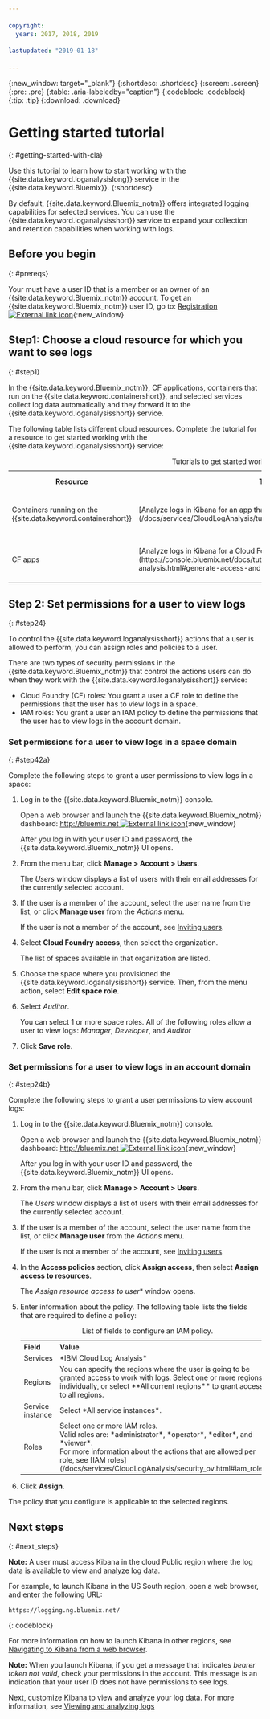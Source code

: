 ```yaml
---

copyright:
  years: 2017, 2018, 2019

lastupdated: "2019-01-18"

---
```


{:new_window: target="_blank"}
{:shortdesc: .shortdesc}
{:screen: .screen}
{:pre: .pre}
{:table: .aria-labeledby="caption"}
{:codeblock: .codeblock}
{:tip: .tip}
{:download: .download}

# Getting started tutorial
{: #getting-started-with-cla}

Use this tutorial to learn how to start working with the {{site.data.keyword.loganalysislong}} service in the {{site.data.keyword.Bluemix}}. 
{:shortdesc}

By default, {{site.data.keyword.Bluemix_notm}} offers integrated logging capabilities for selected services. You can use the {{site.data.keyword.loganalysisshort}} service to expand your collection and retention capabilities when working with logs.

## Before you begin
{: #prereqs}

Your must have a user ID that is a member or an owner of an {{site.data.keyword.Bluemix_notm}} account. To get an {{site.data.keyword.Bluemix_notm}} user ID, go to: [Registration ![External link icon](../../icons/launch-glyph.svg "External link icon")](https://console.bluemix.net/registration/){:new_window}

## Step1: Choose a cloud resource for which you want to see logs
{: #step1}

In the {{site.data.keyword.Bluemix_notm}}, CF applications, containers that run on the {{site.data.keyword.containershort}}, and selected services collect log data automatically and they forward it to the {{site.data.keyword.loganalysisshort}} service.

The following table lists different cloud resources. Complete the tutorial for a resource to get started working with the {{site.data.keyword.loganalysisshort}} service:

<table>
  <caption>Tutorials to get started working with the {{site.data.keyword.loganalysisshort}} service </caption>
  <tr>
    <th>Resource</th>
    <th>Tutorial</th>
    <th>Cloud environment</th>
    <th>Scenario</th>
  </tr>
  <tr>
    <td>Containers running on the {{site.data.keyword.containershort}}</td>
    <td>[Analyze logs in Kibana for an app that is deployed in a Kubernetes cluster](/docs/services/CloudLogAnalysis/tutorials/container_logs.html#container_logs)</td>
    <td>Public </br>Dedicated</td>
    <td>![High level component overview for containers deployed in a Kubernetes cluster](containers/images/containers_kube_logs.png "High level component overview for containers deployed in a Kubernetes cluster")</td>
  </tr>
  <tr>
    <td>CF apps</td>
    <td>[Analyze logs in Kibana for a Cloud Foundry app](https://console.bluemix.net/docs/tutorials/application-log-analysis.html#generate-access-and-analyze-application-logs)</td>
    <td>Public</td>
    <td>![High level view of logging of CF apps in the {{site.data.keyword.Bluemix_notm}}](cfapps/images/cfapps_logs.png "High level view of logging of CF apps in the {{site.data.keyword.Bluemix_notm}}")</td>
  </tr>
</table>




## Step 2: Set permissions for a user to view logs
{: #step24}

To control the {{site.data.keyword.loganalysisshort}} actions that a user is allowed to perform, you can assign roles and policies to a user. 

There are two types of security permissions in the {{site.data.keyword.Bluemix_notm}} that control the actions users can do when they work with the {{site.data.keyword.loganalysisshort}} service:

* Cloud Foundry (CF) roles: You grant a user a CF role to define the permissions that the user has to view logs in a space.
* IAM roles: You grant a user an IAM policy to define the permissions that the user has to view logs in the account domain.

### Set permissions for a user to view logs in a space domain
{: #step42a}

Complete the following steps to grant a user permissions to view logs in a space:

1. Log in to the {{site.data.keyword.Bluemix_notm}} console.

    Open a web browser and launch the {{site.data.keyword.Bluemix_notm}} dashboard: [http://bluemix.net ![External link icon](../../icons/launch-glyph.svg "External link icon")](http://bluemix.net){:new_window}
	
	After you log in with your user ID and password, the {{site.data.keyword.Bluemix_notm}} UI opens.

2. From the menu bar, click **Manage > Account > Users**. 

    The *Users* window displays a list of users with their email addresses for the currently selected account.
	
3. If the user is a member of the account, select the user name from the list, or click **Manage user** from the *Actions* menu.

    If the user is not a member of the account, see [Inviting users](/docs/iam/iamuserinv.html#iamuserinv).

4. Select **Cloud Foundry access**, then select the organization.

    The list of spaces available in that organization are listed.

5. Choose the space where you provisioned the {{site.data.keyword.loganalysisshort}} service. Then, from the menu action, select **Edit space role**.

6. Select *Auditor*. 

    You can select 1 or more space roles. All of the following roles allow a user to view logs: *Manager*, *Developer*, and *Auditor*
	
7. Click **Save role**.



### Set permissions for a user to view logs in an account domain
{: #step24b}


Complete the following steps to grant a user permissions to view account logs:

1. Log in to the {{site.data.keyword.Bluemix_notm}} console.

    Open a web browser and launch the {{site.data.keyword.Bluemix_notm}} dashboard: [http://bluemix.net ![External link icon](../../../icons/launch-glyph.svg "External link icon")](http://bluemix.net){:new_window}
	
	After you log in with your user ID and password, the {{site.data.keyword.Bluemix_notm}} UI opens.

2. From the menu bar, click **Manage > Account > Users**. 

    The *Users* window displays a list of users with their email addresses for the currently selected account.
	
3. If the user is a member of the account, select the user name from the list, or click **Manage user** from the *Actions* menu.

    If the user is not a member of the account, see [Inviting users](/docs/iam/iamuserinv.html#iamuserinv).

4. In the **Access policies** section, click **Assign access**, then select **Assign access to resources**.

    The *Assign resource access to user** window opens.

5. Enter information about the policy. The following table lists the fields that are required to define a policy: 

    <table>
	  <caption>List of fields to configure an IAM policy.</caption>
	  <tr>
	    <th>Field</th>
		<th>Value</th>
	  </tr>
	  <tr>
	    <td>Services</td>
		<td>*IBM Cloud Log Analysis*</td>
	  </tr>	  
	  <tr>
	    <td>Regions</td>
		<td>You can specify the regions where the user is going to be granted access to work with logs. Select one or more regions individually, or select **All current regions** to grant access to all regions.</td>
	  </tr>
	  <tr>
	    <td>Service instance</td>
		<td>Select *All service instances*.</td>
	  </tr>
	  <tr>
	    <td>Roles</td>
		<td>Select one or more IAM roles. <br>Valid roles are: *administrator*, *operator*, *editor*, and *viewer*. <br>For more information about the actions that are allowed per role, see [IAM roles](/docs/services/CloudLogAnalysis/security_ov.html#iam_roles).
		</td>
	  </tr>
     </table>
	
6. Click **Assign**.
	
The policy that you configure is applicable to the selected regions. 


## Next steps 
{: #next_steps}

**Note:** A user must access Kibana in the cloud Public region where the log data is available to view and analyze log data. 

For example, to launch Kibana in the US South region, open a web browser, and enter the following URL:

```
https://logging.ng.bluemix.net/ 
```
{: codeblock}


For more information on how to launch Kibana in other regions, see [Navigating to Kibana from a web browser](/docs/services/CloudLogAnalysis/kibana/launch.html#launch_Kibana_from_browser).

**Note:** When you launch Kibana, if you get a message that indicates *bearer token not valid*, check your permissions in the account. This message is an indication that your user ID does not have permissions to see logs.

Next, customize Kibana to view and analyze your log data. For more information, see [Viewing and analyzing logs](/docs/services/CloudLogAnalysis/kibana/analyzing_logs_Kibana.html#analyzing_logs_Kibana)
    







